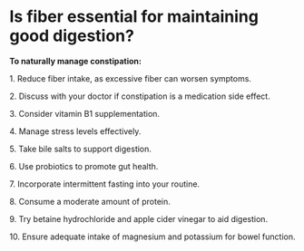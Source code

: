 # Is fiber essential for maintaining good digestion?

**To naturally manage constipation:**

1\. Reduce fiber intake, as excessive fiber can worsen symptoms.

2\. Discuss with your doctor if constipation is a medication side effect.

3\. Consider vitamin B1 supplementation.

4\. Manage stress levels effectively.

5\. Take bile salts to support digestion.

6\. Use probiotics to promote gut health.

7\. Incorporate intermittent fasting into your routine.

8\. Consume a moderate amount of protein.

9\. Try betaine hydrochloride and apple cider vinegar to aid digestion.

10\. Ensure adequate intake of magnesium and potassium for bowel function.